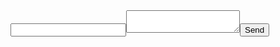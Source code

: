<form action="http://formspree.io/minedmagic@gmail.com"><input type="email" name="_replyto"><textarea   name="body"></textarea><input type="submit" value="Send"></form>
